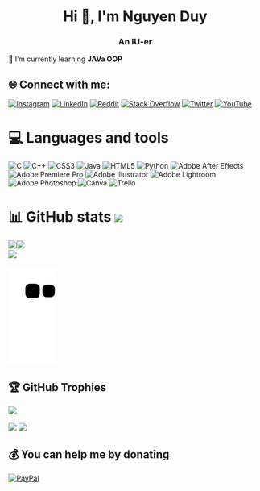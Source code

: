 <h1 align="center">Hi 👋, I'm Nguyen Duy</h1>
<h3 align="center">An IU-er</h3>
🌱 I’m currently learning <strong>JAVa OOP</strong>

## 🌐 Connect with me:
[![Instagram](https://img.shields.io/badge/Instagram-%23E4405F.svg?logo=Instagram&logoColor=white)](https://instagram.com/t.duy1706) [![LinkedIn](https://img.shields.io/badge/LinkedIn-%230077B5.svg?logo=linkedin&logoColor=white)](https://linkedin.com/in/thanhduy1706) [![Reddit](https://img.shields.io/badge/Reddit-%23FF4500.svg?logo=Reddit&logoColor=white)](https://reddit.com/user/SatohStudio) [![Stack Overflow](https://img.shields.io/badge/-Stackoverflow-FE7A16?logo=stack-overflow&logoColor=white)](https://stackoverflow.com/users/16719129) [![Twitter](https://img.shields.io/badge/Twitter-%231DA1F2.svg?logo=Twitter&logoColor=white)](https://twitter.com/thanhduy1706) [![YouTube](https://img.shields.io/badge/YouTube-%23FF0000.svg?logo=YouTube&logoColor=white)](https://youtube.com/@SatohStudio) 

# 💻 Languages and tools
![C](https://img.shields.io/badge/c-%2300599C.svg?style=flat&logo=c&logoColor=white) ![C++](https://img.shields.io/badge/c++-%2300599C.svg?style=flat&logo=c%2B%2B&logoColor=white) ![CSS3](https://img.shields.io/badge/css3-%231572B6.svg?style=flat&logo=css3&logoColor=white) ![Java](https://img.shields.io/badge/java-%23ED8B00.svg?style=flat&logo=java&logoColor=white) ![HTML5](https://img.shields.io/badge/html5-%23E34F26.svg?style=flat&logo=html5&logoColor=white) ![Python](https://img.shields.io/badge/python-3670A0?style=flat&logo=python&logoColor=ffdd54) ![Adobe After Effects](https://img.shields.io/badge/Adobe%20After%20Effects-9999FF.svg?style=flat&logo=Adobe%20After%20Effects&logoColor=white) ![Adobe Premiere Pro](https://img.shields.io/badge/Adobe%20Premiere%20Pro-9999FF.svg?style=flat&logo=Adobe%20Premiere%20Pro&logoColor=white) ![Adobe Illustrator](https://img.shields.io/badge/adobeillustrator-%23FF9A00.svg?style=flat&logo=adobeillustrator&logoColor=white) ![Adobe Lightroom](https://img.shields.io/badge/Adobe%20Lightroom-31A8FF.svg?style=flat&logo=Adobe%20Lightroom&logoColor=white) ![Adobe Photoshop](https://img.shields.io/badge/adobephotoshop-%2331A8FF.svg?style=flat&logo=Adobe%20Photoshop&logoColor=white) ![Canva](https://img.shields.io/badge/Canva-%2300C4CC.svg?style=flat&logo=Canva&logoColor=white) ![Trello](https://img.shields.io/badge/Trello-%23026AA7.svg?style=flat&logo=Trello&logoColor=white)

# 📊 GitHub stats [![](https://visitcount.itsvg.in/api?id=thanhduy1706&icon=9&color=1)](https://visitcount.itsvg.in)
![](https://github-readme-stats-sigma-five.vercel.app/api?username=thanhduy1706&theme=nightowl&hide_border=false&include_all_commits=true&count_private=true)![](https://github-readme-streak-stats.herokuapp.com/?user=thanhduy1706&theme=nightowl&hide_border=false)<br/>
![](https://github-readme-stats-sigma-five.vercel.app/api/top-langs/?username=thanhduy1706&theme=nightowl&hide_border=false&include_all_commits=true&count_private=true&layout=compact)<br/>


![Snake animation](https://github.com/thanhduy1706/thanhduy1706/blob/output/github-contribution-grid-snake.svg)

## 🏆 GitHub Trophies
![](https://github-profile-trophy.vercel.app/?username=thanhduy1706&theme=nord&no-frame=false&no-bg=false&margin-w=4)

![](https://spotify-github-profile.vercel.app/api/view.svg?uid=o905lisf7zf8ebh9e76ty4r1e&redirect=true][https://spotify-github-profile.vercel.app/api/view.svg?uid=o905lisf7zf8ebh9e76ty4r1e&cover_image=true&theme=default&show_offline=false&background_color=121212&interchange=true&bar_color_cover=true") ![](https://metrics.lecoq.io/thanhduy1706)

  ## 💰 You can help me by donating
  [![PayPal](https://img.shields.io/badge/PayPal-00457C?style=for-the-badge&logo=paypal&logoColor=white)](https://paypal.me/tduy1706)
  

